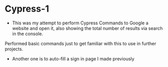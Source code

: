 # Cypress-1

- This was my attempt to perform Cypress Commands to Google a website and open it, also showing the total number of results via search in the console.

Performed basic commands just to get familiar with this to use in further projects.

- Another one is to auto-fill a sign in page I made previously

